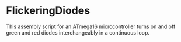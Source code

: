 # FlickeringDiodes
This assembly script for an ATmega16 microcontroller turns on and off green and red diodes interchangeably in a continuous loop.

